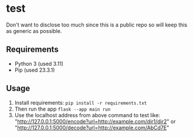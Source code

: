 # test

Don't want to disclose too much since this is a public repo so will keep this as generic as possible.

## Requirements
- Python 3 (used 3.11)
- Pip (used 23.3.1)

## Usage
1. Install requirements: `pip install -r requirements.txt`
1. Then run the app `flask --app main run`
1. Use the localhost address from above command to test like: "http://127.0.0.1:5000/encode?url=http://example.com/dir1/dir2" or "http://127.0.0.1:5000/decode?url=http://example.com/AbCd7E"
